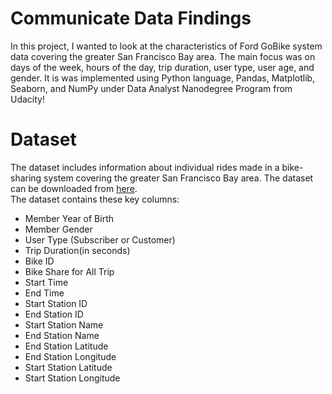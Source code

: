 # Communicate Data Findings
In this project, I wanted to look at the characteristics of Ford GoBike system data covering the greater San Francisco Bay area. The main focus was on days of the week, hours of the day, trip duration, user type, user age, and gender.
It is was implemented using Python language, Pandas, Matplotlib, Seaborn, and NumPy under Data Analyst Nanodegree Program from Udacity!

# Dataset
The dataset includes information about individual rides made in a bike-sharing system covering the greater San Francisco Bay area.
The dataset can be downloaded from [here](https://video.udacity-data.com/topher/2020/October/5f91cf38_201902-fordgobike-tripdata/201902-fordgobike-tripdata.csv).
<br/>
The dataset contains these key columns:
- Member Year of Birth
- Member Gender
- User Type (Subscriber or Customer)
- Trip Duration(in seconds)
- Bike ID
- Bike Share for All Trip
- Start Time
- End Time
- Start Station ID
- End Station ID
- Start Station Name
- End Station Name
- End Station Latitude
- End Station Longitude
- Start Station Latitude
- Start Station Longitude

